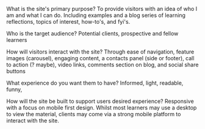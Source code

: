 What is the site's primary purpose?
  To provide visitors with an idea of who I am and what I can do. Including examples and a blog series of learning reflections, topics of interest, how-to's, and fyi's.

Who is the target audience?
  Potential clients, prospective and fellow learners

How will visitors interact with the site?
  Through ease of navigation, feature images (carousel), engaging content, a contacts panel (side or footer), call to action (? maybe), video links, comments section on blog, and social share buttons

What experience do you want them to have?
  Informed, light, readable, funny,

How will the site be built to support users desired experience?
  Responsive with a focus on mobile first design. Whilst most learners may use a desktop to view the material, clients may come via a strong mobile platform to interact with the site.

